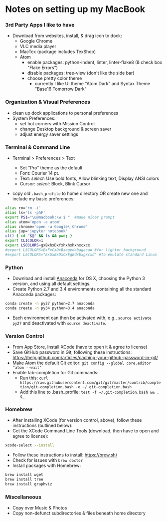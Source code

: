 # Notes on setting up my MacBook


### 3rd Party Apps I like to have

- Download from websites, install, & drag icon to dock:
   - Google Chrome
   - VLC media player
   - MacTex (package includes TexShop)
   - Atom
     - enable packages: python-indent, linter, linter-flake8 (& check box "Flake Errors")
     - disable packages: tree-view (don't like the side bar)
     - choose pretty color theme
       - currently I like UI theme "Atom Dark" and Syntax Theme "Base16 Tomorrow Dark"


### Organization & Visual Preferences

- clean up dock applications to personal preferences
- System Preferences:
	- set hot corners with Mission Control
	- change Desktop background & screen saver
	- adjust energy saver settings


### Terminal & Command Line

- Terminal > Preferences > Text
  - Set "Pro" theme as the default
  - Font: Courier 14 pt.
  - Text: *select:* Use bold fonts, Allow blinking text, Display ANSI colors
  - Cursor: *select:* Block, Blink Cursor

- copy old ```.bash_profile``` to home directory OR create new one and
include my basic preferences:
```sh
alias rm='rm -i'
alias ls='ls -phF'
export PS1="\u@macbook:\w $ "  #make nicer prompt
alias atom='open -a atom'
alias chrome='open -a Google\ Chrome'
alias jup='jupyter notebook'
cl() { cd "$@" && ls && pwd; }
export CLICOLOR=1
export LSCOLORS=gxBxhxDxfxhxhxhxhxcxcx
#export LSCOLORS=ExFxCxDxBxegedabagacad #for lighter background
#export LSCOLORS="ExGxBxDxCxEgEdxbxgxcxd" #to emulate standard Linux
```

### Python
- Download and install [Anaconda](https://www.continuum.io/downloads) for OS X,
choosing the Python 3 version, and using all default settings.
- Create Python 2.7 and 3.4 environments containing all the standard Anaconda packages:
```sh
conda create -n py27 python=2.7 anaconda
conda create -n py34 python=3.4 anaconda
```
- Each environment can then be activated with, e.g., ```source activate py27``` and deactivated with ```source deactivate```.


### Version Control
- From App Store, Install XCode (have to open it & agree to license)
- Save GitHub password in Git, following these instructions:
https://help.github.com/articles/caching-your-github-password-in-git/
- Make Atom the default Git editor: ```git config --global core.editor "atom --wait"```
- Enable tab-completion for Git commands:
  - Run this: ```curl https://raw.githubusercontent.com/git/git/master/contrib/completion/git-completion.bash -o ~/.git-completion.bash```
  - Add this line to .bash\_profile: ```test -f ~/.git-completion.bash && . $_```

### Homebrew
- After installing XCode (for version control, above), follow these
  instructions (outlined below):
- Get the XCode Command Line Tools (download, then have
to open and agree to license):
```sh
xcode-select --install
```
- Follow these instructions to install: https://brew.sh/
- Check for issues with ```brew doctor```
- Install packages with Homebrew:
```sh
brew install wget
brew install tree
brew install graphviz
```

### Miscellaneous
- Copy over Music & Photos
- Copy non-defunct subdirectories & files beneath home directory
